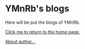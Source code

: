 # YMnRb's blogs

Here will be put the blogs of YMnRb.

[Cilck me to return to the home page.](/index.md)

[About author...](about/index.md)